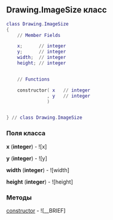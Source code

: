 ## Drawing.ImageSize класс


```lua
class Drawing.ImageSize
{
    // Member Fields

    x;      // integer
    y;      // integer
    width;  // integer
    height; // integer


    // Functions

    constructor( x   // integer
               , y   // integer
               )


} // class Drawing.ImageSize
```



### Поля класса

**x** (**integer**) - ![x]

**y** (**integer**) - ![y]

**width** (**integer**) - ![width]

**height** (**integer**) - ![height]


### Методы


[constructor](../Drawing/ImageSize/constructor.md) - ![__BRIEF]


